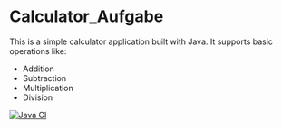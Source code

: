 # Calculator_Aufgabe

This is a simple calculator application built with Java. It supports basic operations like:
- Addition
- Subtraction
- Multiplication
- Division


[![Java CI](https://github.com/frankookeci/actions/workflows/ci.yml/badge.svg)](https://github.com/frankookeci/Testing/actions/workflows/ci.yml)

